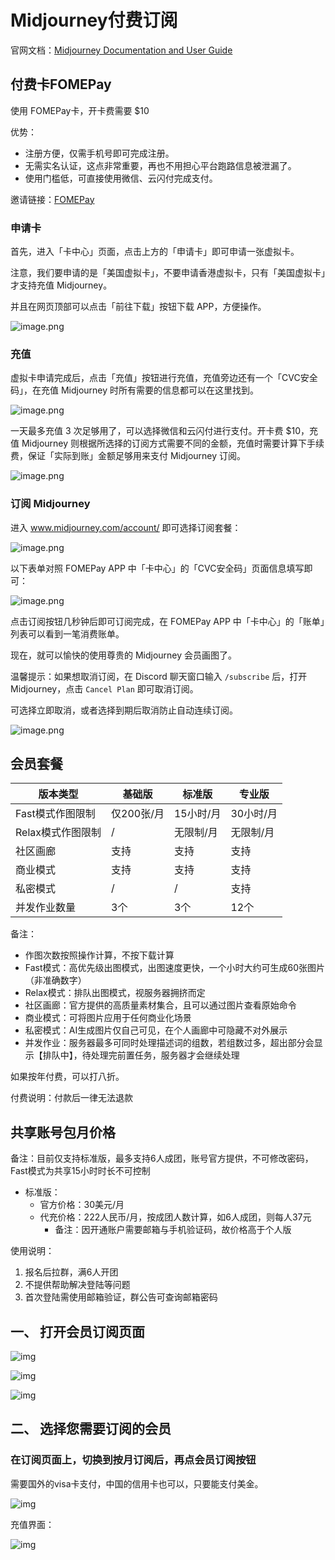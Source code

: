 # Midjourney付费订阅

官网文档：[Midjourney Documentation and User Guide](https://docs.midjourney.com/)

## 付费卡FOMEPay

使用 FOMEPay卡，开卡费需要 $10

优势：

- 注册方便，仅需手机号即可完成注册。
- 无需实名认证，这点非常重要，再也不用担心平台跑路信息被泄漏了。
- 使用门槛低，可直接使用微信、云闪付完成支付。

邀请链接：[FOMEPay](https://gpt.fomepay.com/#/pages/login/index?d=678878)

### 申请卡

首先，进入「卡中心」页面，点击上方的「申请卡」即可申请一张虚拟卡。

注意，我们要申请的是「美国虚拟卡」，不要申请香港虚拟卡，只有「美国虚拟卡」才支持充值 Midjourney。

并且在网页顶部可以点击「前往下载」按钮下载 APP，方便操作。

![image.png](./3.Midjourney付费订阅.assets/6b1604ff961f432e9d043ea10c0bd747tplv-k3u1fbpfcp-zoom-in-crop-mark1512000.webp)

### 充值

虚拟卡申请完成后，点击「充值」按钮进行充值，充值旁边还有一个「CVC安全码」，在充值 Midjourney 时所有需要的信息都可以在这里找到。

![image.png](./3.Midjourney付费订阅.assets/f26d219a02194fcdb582c23946134c1etplv-k3u1fbpfcp-zoom-in-crop-mark1512000.webp)

一天最多充值 3 次足够用了，可以选择微信和云闪付进行支付。开卡费 $10，充值 Midjourney 则根据所选择的订阅方式需要不同的金额，充值时需要计算下手续费，保证「实际到账」金额足够用来支付 Midjourney 订阅。

![image.png](./3.Midjourney付费订阅.assets/506e5604f6d643628742163a2578b0f0tplv-k3u1fbpfcp-zoom-in-crop-mark1512000.webp)

### 订阅 Midjourney

进入 www.midjourney.com/account/ 即可选择订阅套餐：

![image.png](./3.Midjourney付费订阅.assets/bf49a203c6e14b08b5f1ea494da5d253tplv-k3u1fbpfcp-zoom-in-crop-mark1512000.webp)

以下表单对照 FOMEPay APP 中「卡中心」的「CVC安全码」页面信息填写即可：

![image.png](./3.Midjourney付费订阅.assets/19e27b7dc5b54a069e0ed4a10c58673atplv-k3u1fbpfcp-zoom-in-crop-mark1512000.webp)

点击订阅按钮几秒钟后即可订阅完成，在 FOMEPay APP 中「卡中心」的「账单」列表可以看到一笔消费账单。

现在，就可以愉快的使用尊贵的 Midjourney 会员画图了。

温馨提示：如果想取消订阅，在 Discord 聊天窗口输入 `/subscribe` 后，打开 Midjourney，点击 `Cancel Plan` 即可取消订阅。

可选择立即取消，或者选择到期后取消防止自动连续订阅。

![image.png](./3.Midjourney付费订阅.assets/88e4ba3ae4d649d9a0f3849ef1ed96datplv-k3u1fbpfcp-zoom-in-crop-mark1512000.webp)

## 会员套餐

| 版本类型          | 基础版     | 标准版    | 专业版    |
| ----------------- | ---------- | --------- | --------- |
| Fast模式作图限制  | 仅200张/月 | 15小时/月 | 30小时/月 |
| Relax模式作图限制 | /          | 无限制/月 | 无限制/月 |
| 社区画廊          | 支持       | 支持      | 支持      |
| 商业模式          | 支持       | 支持      | 支持      |
| 私密模式          | /          | /         | 支持      |
| 并发作业数量      | 3个        | 3个       | 12个      |

备注：

- 作图次数按照操作计算，不按下载计算
- Fast模式：高优先级出图模式，出图速度更快，一个小时大约可生成60张图片（非准确数字）
- Relax模式：排队出图模式，视服务器拥挤而定
- 社区画廊：官方提供的高质量素材集合，且可以通过图片查看原始命令
- 商业模式：可将图片应用于任何商业化场景
- 私密模式：AI生成图片仅自己可见，在个人画廊中可隐藏不对外展示
- 并发作业：服务器最多可同时处理描述词的组数，若组数过多，超出部分会显示【排队中】，待处理完前置任务，服务器才会继续处理

如果按年付费，可以打八折。

付费说明：付款后一律无法退款

## 共享账号包月价格

备注：目前仅支持标准版，最多支持6人成团，账号官方提供，不可修改密码，Fast模式为共享15小时时长不可控制

- 标准版：
  - 官方价格：30美元/月
  - 代充价格：222人民币/月，按成团人数计算，如6人成团，则每人37元
    - 备注：因开通账户需要邮箱与手机验证码，故价格高于个人版

使用说明：

1. 报名后拉群，满6人开团
2. 不提供帮助解决登陆等问题
3. 首次登陆需使用邮箱验证，群公告可查询邮箱密码

## 一、 打开会员订阅页面

![img](./3.Midjourney付费订阅.assets/1689682123217-82.png)

![img](./3.Midjourney付费订阅.assets/1689682123217-83.png)

 

![img](./3.Midjourney付费订阅.assets/1689682123217-84.png)

## 二、 选择您需要订阅的会员

### 在订阅页面上，切换到按月订阅后，再点会员订阅按钮

需要国外的visa卡支付，中国的信用卡也可以，只要能支付美金。

![img](./3.Midjourney付费订阅.assets/1689682123217-85.png)

充值界面：

![img](./3.Midjourney付费订阅.assets/1689682224678-94.png)